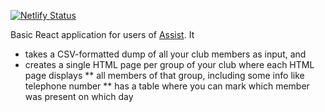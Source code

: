 [![Netlify Status](https://api.netlify.com/api/v1/badges/3f3a9c0f-c96d-4037-960c-66cd745ccca3/deploy-status)](https://app.netlify.com/sites/assist-ledenlijsten/deploys)

Basic React application for users of [Assist](https://www.assistonline.eu/).
It

* takes a CSV-formatted dump of all your club members as input, and
* creates a single HTML page per group of your club where each HTML page displays
** all members of that group, including some info like telephone number
** has a table where you can mark which member was present on which day
